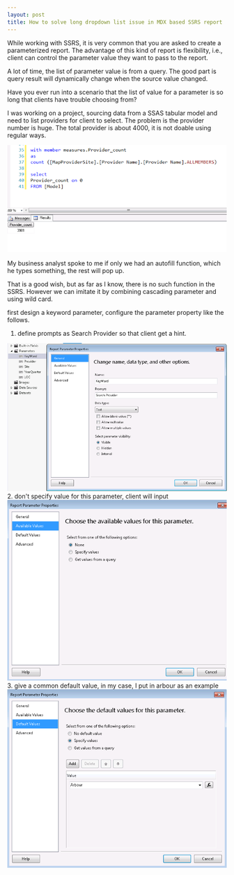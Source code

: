 ```yaml
---
layout: post
title: How to solve long dropdown list issue in MDX based SSRS report
---
```


While working with SSRS, it is very common that you are asked to create a parameterized report. The advantage of this kind of report is flexibility, i.e., client can control the parameter value they want to pass to the report.

A lot of time, the list of parameter value is from a query. The good part is query result will dynamically change when the source value changed. 

Have you ever run into a scenario that the list of value for a parameter is so long that clients have trouble choosing from?

I was working on a project, sourcing data from a SSAS tabular model and need to list providers for client to select. The problem is the provider number is huge. The total provider is about 4000, it is not doable using regular ways.  

<img src="/images/blog2/provider_count.PNG" alt="provider count">

My business analyst spoke to me if only we had an autofill function, which he types something, the rest will pop up. 

That is a good wish, but as far as I know, there is no such function in the SSRS.  However we can imitate it by combining cascading parameter and using wild card.

first design a keyword parameter, configure the parameter property like the follows.

1. define prompts as Search Provider so that client get a hint.
<img src="/images/blog2/Keyword1.PNG" alt="keyword1">
2. don't specify value for this parameter, client will input
<img src="/images/blog2/Keyword2.PNG" alt="keyword2">
3. give a common default value, in my case, I put in arbour as an example
<img src="/images/blog2/Keyword3.PNG" alt="keyword3">
